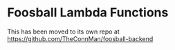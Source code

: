# Foosball Lambda Functions
This has been moved to its own repo at https://github.com/TheConnMan/foosball-backend

